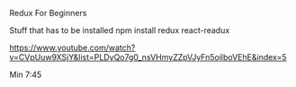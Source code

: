 Redux For Beginners

Stuff that has to be installed
npm install redux react-readux

https://www.youtube.com/watch?v=CVpUuw9XSjY&list=PLDyQo7g0_nsVHmyZZpVJyFn5ojlboVEhE&index=5

Min 7:45